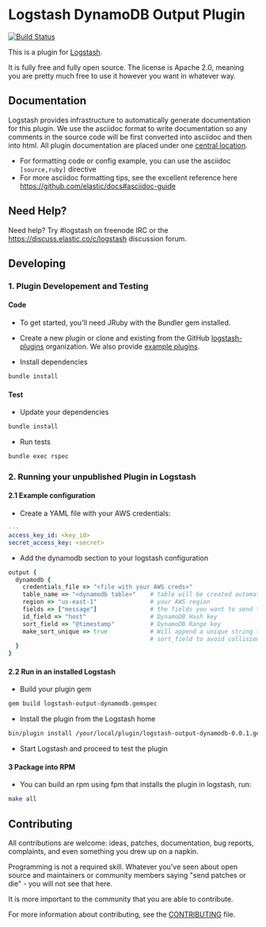 # Logstash DynamoDB Output Plugin

[![Build
Status](http://build-eu-00.elastic.co/view/LS%20Plugins/view/LS%20Outputs/job/logstash-plugin-output-example-unit/badge/icon)](http://build-eu-00.elastic.co/view/LS%20Plugins/view/LS%20Outputs/job/logstash-plugin-output-example-unit/)

This is a plugin for [Logstash](https://github.com/elastic/logstash).

It is fully free and fully open source. The license is Apache 2.0, meaning you are pretty much free to use it however you want in whatever way.

## Documentation

Logstash provides infrastructure to automatically generate documentation for this plugin. We use the asciidoc format to write documentation so any comments in the source code will be first converted into asciidoc and then into html. All plugin documentation are placed under one [central location](http://www.elastic.co/guide/en/logstash/current/).

- For formatting code or config example, you can use the asciidoc `[source,ruby]` directive
- For more asciidoc formatting tips, see the excellent reference here https://github.com/elastic/docs#asciidoc-guide

## Need Help?

Need help? Try #logstash on freenode IRC or the https://discuss.elastic.co/c/logstash discussion forum.

## Developing

### 1. Plugin Developement and Testing

#### Code
- To get started, you'll need JRuby with the Bundler gem installed.

- Create a new plugin or clone and existing from the GitHub [logstash-plugins](https://github.com/logstash-plugins) organization. We also provide [example plugins](https://github.com/logstash-plugins?query=example).

- Install dependencies
```sh
bundle install
```

#### Test

- Update your dependencies

```sh
bundle install
```

- Run tests

```sh
bundle exec rspec
```

### 2. Running your unpublished Plugin in Logstash

#### 2.1 Example configuration

- Create a YAML file with your AWS credentials:
```yaml
---
access_key_id: <key_id>
secret_access_key: <secret>
```

- Add the dynamodb section to your logstash configuration
```ruby
output {
  dynamodb {
    credentials_file => "<file with your AWS creds>"
    table_name => "<dynamodb table>"    # table will be created automatically
    region => "us-east-1"               # your AWS region
    fields => ["message"]               # the fields you want to send to DynamoDB
    id_field => "host"                  # DynamoDB Hash key
    sort_field => "@timestamp"          # DynamoDB Range key
    make_sort_unique => true            # Will append a unique string to the
                                        # sort_field to avoid collisions
  }
}
```

#### 2.2 Run in an installed Logstash

- Build your plugin gem
```sh
gem build logstash-output-dynamodb.gemspec
```
- Install the plugin from the Logstash home
```sh
bin/plugin install /your/local/plugin/logstash-output-dynamodb-0.0.1.gem
```
- Start Logstash and proceed to test the plugin

#### 3 Package into RPM

- You can build an rpm using fpm that installs the plugin in logstash, run:
```sh
make all
```

## Contributing

All contributions are welcome: ideas, patches, documentation, bug reports, complaints, and even something you drew up on a napkin.

Programming is not a required skill. Whatever you've seen about open source and maintainers or community members  saying "send patches or die" - you will not see that here.

It is more important to the community that you are able to contribute.

For more information about contributing, see the [CONTRIBUTING](https://github.com/elastic/logstash/blob/master/CONTRIBUTING.md) file.
